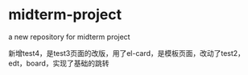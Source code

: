 # midterm-project
a new repository for midterm project

新增test4，是test3页面的改版，用了el-card，是模板页面，改动了test2，edt，board，实现了基础的跳转